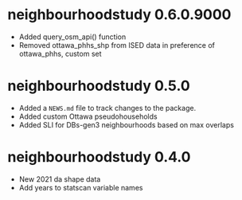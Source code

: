 # neighbourhoodstudy 0.6.0.9000

* Added query_osm_api() function
* Removed ottawa_phhs_shp from ISED data in preference of ottawa_phhs, custom set

# neighbourhoodstudy 0.5.0

* Added a `NEWS.md` file to track changes to the package.
* Added custom Ottawa pseudohouseholds
* Added SLI for DBs-gen3 neighbourhoods based on max overlaps

# neighbourhoodstudy 0.4.0

* New 2021 da shape data
* Add years to statscan variable names
